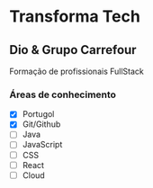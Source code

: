# Transforma Tech
## Dio & Grupo Carrefour
Formação de profissionais FullStack

### Áreas de conhecimento

- [x] Portugol
- [x] Git/Github
- [ ] Java
- [ ] JavaScript
- [ ] CSS
- [ ] React
- [ ] Cloud 
